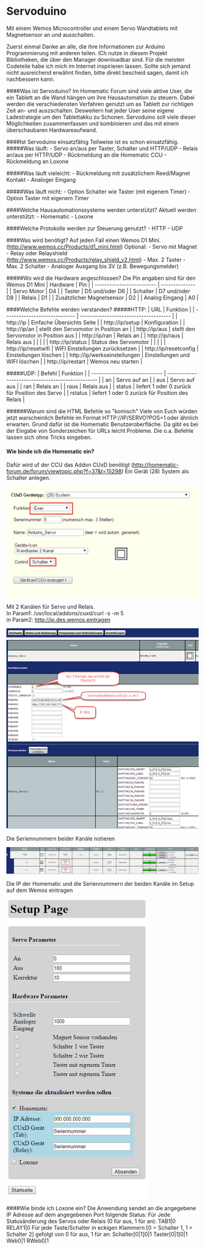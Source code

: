 # Servoduino
Mit einem Wemos Microcontroller und einem Servo Wandtablets mit Magnetsensor an und ausschalten. 

Zuerst einmal Danke an alle, die ihre Informationen zur Arduino Programmierung mit anderen teilen. ICh nutze in diesem Projekt Bibliotheken, die über den Manager downloadbar sind. 
Für die meisten Codeteile habe ich mich im Internet inspirieren lassen. Sollte sich jemand nicht ausreichend erwähnt finden, bitte direkt bescheid sagen, damit ich nachbessern kann.

####Was ist Servoduino?
Im Homematic Forum sind viele aktive User, die ein Tablett an die Wand hängen um ihre Hausautomation zu steuern. Dabei werden die verschiedensten Verfahren genutzt um as Tablett zur richtigen Zeit an- und auszschalten.
Desweitern hat jeder User seine eigene Ladestrategie um den Tablettakku zu Schonen.
Servoduino soll viele dieser Möglichkeiten zusammenfassen und kombinieren und das mit einem überschaubaren Hardwareaufwand.

####Ist Servoduino einsatzfähig
Teilweise ist es schon einsatzfähig.
#####Was läuft:
	-	Servo an/aus per Taster, Schalter und HTTP/UDP
	-	Relais an/aus per HTTP/UDP
	-	Rückmeldung an die Homematic CCU
	-	Rückmeldung an Loxone

#####Was läuft vieleicht:
	-	Rückmeldung mit zusätzlichem Reed/Magnet Kontakt
	-	Analoger Eingang

#####Was läuft nicht:
	-	Option Schalter wie Taster (mit eigenem Timer)
	-	Option Taster mit eigenem Timer
	
####Welche Hausautomationssysteme werden unterstützt?
Aktuell werden unterstützt:
	-	Homematic
	-	Loxone
	
####Welche Protokolle werden zur Steuerung genutzt?
	-	HTTP
	- 	UDP
	
####Was wird benötigt?
Auf jeden Fall einen Wemos D1 Mini. (http://www.wemos.cc/Products/d1_mini.html)
Optional:
	-	Servo mit Magnet 
	-	Relay oder Relayshield (http://www.wemos.cc/Products/relay_shield_v2.html)
	-	Max. 2 Taster
	-	Max. 2 Schalter
	-	Analoger Ausgang bis 3V (z.B. Bewegungsmelder)

#####Wo wird die Hardware angeschlossen?
Die Pin angaben sind für den Wemos D1 Mini 
| Hardware                  | Pin            |
| ------------------------- | -------------- |
| Servo Motor               | D4             |
| Taster                    | D5 und/oder D6 |
| Schalter                  | D7 und/oder D8 |
| Relais                    | D1             |
| Zusätzlicher Magnetsensor | D2             |
| Analog Eingang            | A0             |
 
####Welche Befehle werden verstanden?
#####HTTP:
| URL                           | Funktion                              |
| ----------------------------- | ------------------------------------- |
| http://ip                     | Einfache Übersichts Seite             |
| http://ip/setup               | Konfiguration                         |
| http://ip/an                  | stellt den Servomotor in Position an  |
| http://ip/aus                 | stellt den Servomotor in Position aus |
| http://ip/ran                 | Relais an                             |
| http://ip/raus                | Relais aus                            |
|                               |                                       |
| http://ip/status              | Status des Servomotor                 |
|                               |                                       |
| http://ip/resetwifi           | WIFI Einstellungen zurücksetzen       |
| http://ip/resetconfig         | Einstellungen löschen                 |
| http://ip/werkseinstellungen  | Einstellungen und WIFI löschen        |
| http://ip/restart             | Wemos neu starten                     |

#####UDP:
| Befehl                        | Funktion                                          |
| ----------------------------- | ------------------------------------------------- |
| an                            | Servo auf an                                      |
| aus                           | Servo auf aus                                     |
| ran                           | Relais an                                         |
| raus                          | Relais aus                                        |
| status                        | liefert 1 oder 0 zurück für Position des Servo    |
| rstatus                       | liefert 1 oder 0 zurück für Position des Relais   |
 
######Warum sind die HTML Befehle so "komisch"
Viele von Euch würden jetzt warscheinlich Befehle im Format HTTP://IP/SERVO?POS=1 oder ähnlich erwarten. 
Grund dafür ist die Homematic Benutzeroberfläche. Da gibt es bei der Eingabe von Sonderzeichen für URLs leicht Probleme. Die o.a. Befehle lassen sich ohne Tricks eingeben.

#### Wie binde ich die Homematic ein?
Dafür wird uf der CCU das Addon CUxD benötigt (http://homematic-forum.de/forum/viewtopic.php?f=37&t=15298)
Ein Gerät (28) System als Schalter anlegen.  
  
![alt tag](https://github.com/akwak2015/Servoduino/blob/master/Docs/images/HM0.jpg?raw=true)  
  
Mit 2 Kanälen für Servo und Relais.  
In Param1: /usr/local/addons/cuxd/curl -s -m 5  
in Param2: http://ip.des.wemos.eintragen  
  
![alt tag](https://github.com/akwak2015/Servoduino/blob/master/Docs/images/HM1.jpg?raw=true)  
  
Die Seriennummern beider Kanäle notieren  
  
![alt tag](https://github.com/akwak2015/Servoduino/blob/master/Docs/images/HM2.jpg?raw=true)  
  
Die IP der Homematic und die Seriennummern der beiden Kanäle im Setup auf dem Wemos eintragen
  
![alt tag](https://github.com/akwak2015/Servoduino/blob/master/Docs/images/IF0.jpg?raw=true)
  
####Wie binde ich Loxone ein?
Die Anwendung sendet an die angegebene IP Adresse auf dem angegebenen Port folgende Status:
Für Jede Statusänderung des Servos oder Relais (0 für aus, 1 für an):
	TAB1|0
	RELAY1|0
Für jede Taste/Schalter in eckigen Klammern [0 = Schalter 1, 1 = Schalter 2] gefolgt von 0 für aus, 1 für an:
	Schalter[0|1]0|1
	Taster[0|1]0|1
	Web0|1
	RWeb0|1 
 
